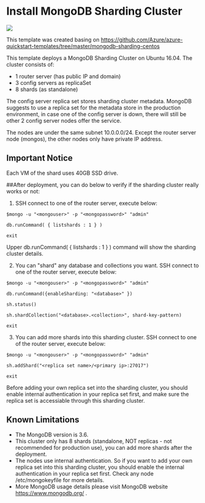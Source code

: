# Install MongoDB Sharding Cluster

<a href="https://portal.azure.com/#create/Microsoft.Template/uri/https%3A%2F%2Fraw.githubusercontent.com%2FStepwisepl%2Fazure-mongodb-sharding-ubuntu-template%2Fmaster%2Fazuredeploy.json" target="_blank">
    <img src="http://azuredeploy.net/deploybutton.png"/>
</a>

This template was created basing on <a href="https://github.com/Azure/azure-quickstart-templates/tree/master/mongodb-sharding-centos">https://github.com/Azure/azure-quickstart-templates/tree/master/mongodb-sharding-centos</a>


This template deploys a MongoDB Sharding Cluster on Ubuntu 16.04. The cluster consists of:  
- 1 router server (has public IP and domain)
- 3 config servers  as replicaSet
- 8 shards (as standalone)

The config server replica set stores sharding cluster metadata. MongoDB suggests to use a replica set for the metadata store in the production environment, in case one of the config server is down, there will still be other 2 config server nodes offer the service.

The nodes are under the same subnet 10.0.0.0/24. Except the router server node (mongos), the other nodes only have private IP address.

## Important Notice
Each VM of the shard uses 40GB SSD drive.



##After deployment, you can do below to verify if the sharding cluster really works or not:

1. SSH connect to one of the router server, execute below:
  ```
  $mongo -u "<mongouser>" -p "<mongopassword>" "admin"

  db.runCommand( { listshards : 1 } )

  exit
  ```

  Upper db.runCommand( { listshards : 1 } ) command will show the sharding cluster details. 


2. You can "shard" any database and collections you want. SSH connect to one of the router server, execute below:
  ```
  $mongo -u "<mongouser>" -p "<mongopassword>" "admin"

  db.runCommand({enableSharding: "<database>" })

  sh.status()

  sh.shardCollection("<database>.<collection>", shard-key-pattern)

  exit
  ```


3. You can add more shards into this sharding cluster. SSH connect to one of the router server, execute below:
  ```
  $mongo -u "<mongouser>" -p "<mongopassword>" "admin"

  sh.addShard("<replica set name>/<primary ip>:27017")   

  exit
  ```

  Before adding your own replica set into the sharding cluster, you should enable internal authentication in your replica set first, and make sure the replica set is accessiable through this sharding cluster.


## Known Limitations
- The MongoDB version is 3.6.
- This cluster only has 8 shards (standalone, NOT replicas - not recommended for production use), you can add more shards after the deployment. 
- The nodes use internal authentication. So if you want to add your own replica set into this sharding cluster, you should enable the internal authentication in your replica set first. Check any node /etc/mongokeyfile for more details.
- More MongoDB usage details please visit MongoDB website https://www.mongodb.org/ .
